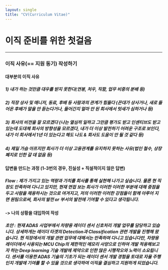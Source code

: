 ```yaml
---
layout: single
title: "CV(Curriculum Vitae)"
---
```


# 이직 준비를 위한 첫걸음
---
### 이직 사유(== 지원 동기) 작성하기

#### 대부분의 이직 사유
##### 1) 내가 하는 것만큼 대우를 받지 못한다(연봉, 처우, 직함, 업무 비중의 분배 등)
##### 2) 직장 상사 및 매니저, 동료, 후배 등 사람과의 관계가 힘들다 (꼰대가 상사거나, 새로 들어온 후배가 말을 안 듣는다거나, 들어간지 얼마 안 된 회사에서 텃새가 심하거나 등)
##### 3) 회사의 비전을 잘 모르겠다 (나는 열심히 일하고 그만큼 평가도 받고 인센티브도 받고 있는데 도대체 회사의 방향성을 모르겠다, 내가 더 이상 발전하기 어려운 구조로 보인다, 내가 이 회사에서 1년 더 있는다고 해도 나도 & 회사도 도움이 안 될 것 같다 등)
##### 4) 제일 가슴 아프지만 회사가 더 이상 고용관계를 유지하지 못하는 사유(법인 철수, 상장폐지로 인한 갈 데 없음 등)

#### 답변을 만드는 과정 (1-3번의 경우, 진실성 + 직설적이지 않은 답변)
##### Flow : 제가 가지고 있는 역량과 가치를 회사를 통해 실현해 나가고 싶습니다. 물론 현 직장도 만족하며 다니고 있지만, 현재 면접 보는 회사가 이러한 이러한 부분에 대해 중점을 두고 사람을 채용하시는 것으로 여겨지고, 저의 이러한 이러한 강점들이 함께 아루어 지면 원팀으로써, 회사의 발전 or 부서의 발전에 기여할 수 있다고 생각됩니다. 

#### -> 나의 상황을 대입하여 작성
##### 초안 : 현재 ADAS 사업부에서 차량용 레이더 센서 신호처리 개발 업무를 담당하고 있습니다. 상세하게는 레이더 타겟의 Detection과 Classification 관련 개발을 진행해 왔습니다. 현 직장에서의 개발 관련 업무에 대해서는 만족하며 다니고 있습니다만, 차량용 레이더에서 사용되는 MCU Chip의 제한적인 메모리 사양으로 인하여 개발 적용해보고자 하는 Deep learning 기술 개발에 제약으로 인한 많은 시행착오와 노력이 소요됩니다. 센서를 이용한 ADAS 기술의 기초가 되는 레이더 센서 개발 경험을 토대로 자율 주행 인지 개발에 기여를 할 수 있을 것으로 생각하여 이직을 결심하고 지원하게 되었습니다.


